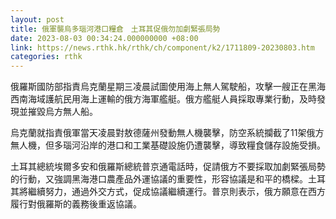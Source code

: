 ```yaml
---
layout: post
title: 俄軍襲烏多瑙河港口糧倉　土耳其促俄勿加劇緊張局勢
date: 2023-08-03 00:34:24.000000000 +08:00
link: https://news.rthk.hk/rthk/ch/component/k2/1711809-20230803.htm
categories: rthk
---
```


俄羅斯國防部指責烏克蘭星期三凌晨試圖使用海上無人駕駛船，攻擊一艘正在黑海西南海域護航民用海上運輸的俄方海軍艦艇。俄方艦艇人員採取專業行動，及時發現並摧毀烏方無人船。

烏克蘭就指責俄軍當天凌晨對敖德薩州發動無人機襲擊，防空系統攔截了11架俄方無人機，但多瑙河沿岸的港口和工業基礎設施仍遭襲擊，導致糧食儲存設施受損。

土耳其總統埃爾多安和俄羅斯總統普京通電話時，促請俄方不要採取加劇緊張局勢的行動，又強調黑海港口農產品外運協議的重要性，形容協議是和平的橋樑。土耳其將繼續努力，通過外交方式，促成協議繼續運行。普京則表示，俄方願意在西方履行對俄羅斯的義務後重返協議。
